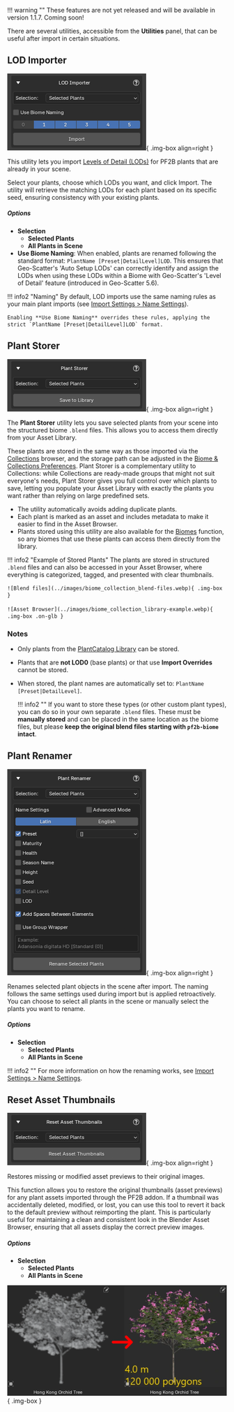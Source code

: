 !!! warning ""
    These features are not yet released and will be available in version 1.1.7. Coming soon!

There are several utilities, accessible from the **Utilities** panel, that can be useful after import in certain situations.


## LOD Importer

![LOD Importer](../images/utility_lod-importer.webp){ .img-box align=right }

This utility lets you import [Levels of Detail (LODs)](browse_via_blender.md#lods) for PF2B plants that are already in your scene.

Select your plants, choose which LODs you want, and click Import. The utility will retrieve the matching LODs for each plant based on its specific seed, ensuring consistency with your existing plants.

<h5>Options</h5>

- **Selection**
    - **Selected Plants**
    - **All Plants in Scene**
- **Use Biome Naming**: When enabled, plants are renamed following the standard format: `PlantName [Preset|DetailLevel]LOD`. This ensures that Geo-Scatter's 'Auto Setup LODs' can correctly identify and assign the LODs when using these LODs within a Biome with Geo-Scatter's 'Level of Detail' feature (introduced in Geo-Scatter 5.6).


!!! info2 "Naming"
    By default, LOD imports use the same naming rules as your main plant imports (see [Import Settings > Name Settings](import_settings.md#name-settings)).

    Enabling **Use Biome Naming** overrides these rules, applying the strict `PlantName [Preset|DetailLevel]LOD` format.



## Plant Storer

![Plant Storer](../images/utility_plant-storer.webp){ .img-box align=right }

The **Plant Storer** utility lets you save selected plants from your scene into the structured biome `.blend` files. This allows you to access them directly from your Asset Library.

These plants are stored in the same way as those imported via the [Collections](collections.md) browser, and the storage path can be adjusted in the [Biome & Collections Preferences](../preferences/plant_library.md#blend-storage). Plant Storer is a complementary utility to Collections: while Collections are ready-made groups that might not suit everyone's needs, Plant Storer gives you full control over which plants to save, letting you populate your Asset Library with exactly the plants you want rather than relying on large predefined sets.

- The utility automatically avoids adding duplicate plants.
- Each plant is marked as an asset and includes metadata to make it easier to find in the Asset Browser.
- Plants stored using this utility are also available for the [Biomes](biomes.md) function, so any biomes that use these plants can access them directly from the library.

!!! info2 "Example of Stored Plants"
    The plants are stored in structured `.blend` files and can also be accessed in your Asset Browser, where everything is categorized, tagged, and presented with clear thumbnails.

    ![Blend files](../images/biome_collection_blend-files.webp){ .img-box }

    ![Asset Browser](../images/biome_collection_library-example.webp){ .img-box .on-glb }

### Notes

- Only plants from the [PlantCatalog Library](../plants.md#plantcatalog-library) can be stored.
- Plants that are **not LOD0** (base plants) or that use **Import Overrides** cannot be stored.
- When stored, the plant names are automatically set to: `PlantName [Preset|DetailLevel]`.

    !!! info2 ""
        If you want to store these types (or other custom plant types), you can do so in your own separate `.blend` files. These must be **manually stored** and can be placed in the same location as the biome files, but please **keep the original blend files starting with `pf2b-biome` intact**.



## Plant Renamer

![Plant Renamer](../images/utility_plant-renamer.webp){ .img-box align=right }

Renames selected plant objects in the scene after import. The naming follows the same settings used during import but is applied retroactively. You can choose to select all plants in the scene or manually select the plants you want to rename.

<h5>Options</h5>

- **Selection**
    - **Selected Plants**
    - **All Plants in Scene**

!!! info2 ""
    For more information on how the renaming works, see [Import Settings > Name Settings](import_settings.md#name-settings).

<div style="clear:both"></div>



## Reset Asset Thumbnails

![Reset Asset Thumbnails](../images/utility_reset-asset-thumbnail.webp){ .img-box align=right }

Restores missing or modified asset previews to their original images.

This function allows you to restore the original thumbnails (asset previews) for any plant assets imported through the PF2B addon. If a thumbnail was accidentally deleted, modified, or lost, you can use this tool to revert it back to the default preview without reimporting the plant. This is particularly useful for maintaining a clean and consistent look in the Blender Asset Browser, ensuring that all assets display the correct preview images.

<h5>Options</h5>

- **Selection**
    - **Selected Plants**
    - **All Plants in Scene**

![Reset Asset Thumbnails](../images/utility_reset-asset-thumbnail_example.webp){ .img-box }